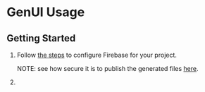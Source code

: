 # GenUI Usage

## Getting Started

1. Follow [the steps](https://firebase.google.com/docs/flutter/setup)
to configure Firebase for your project.

    NOTE: see how secure it is to publish the generated files
    [here](https://firebase.google.com/docs/projects/learn-more#config-files-objects).

2.
